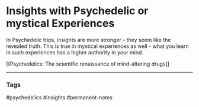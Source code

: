 # Insights with Psychedelic or mystical Experiences

In Psychedelic trips, insights are more stronger - they seem like the revealed truth. This is true in mystical experiences as well - what you learn in such experiences has a higher authority in your mind.

[[Psychedelics: The scientific renaissance of mind-altering drugs]]

---
### Tags
#psychedelics #insights #permanent-notes

